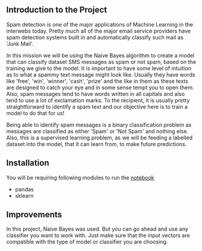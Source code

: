 ## Introduction to the Project

Spam detection is one of the major applications of Machine Learning in the interwebs today. Pretty much all of the major email service providers have spam detection systems built in and automatically classify such mail as 'Junk Mail'.

In this mission we will be using the Naive Bayes algorithm to create a model that can classify dataset SMS messages as spam or not spam, based on the training we give to the model. It is important to have some level of intuition as to what a spammy text message might look like. Usually they have words like 'free', 'win', 'winner', 'cash', 'prize' and the like in them as these texts are designed to catch your eye and in some sense tempt you to open them. Also, spam messages tend to have words written in all capitals and also tend to use a lot of exclamation marks. To the recipient, it is usually pretty straightforward to identify a spam text and our objective here is to train a model to do that for us!

Being able to identify spam messages is a binary classification problem as messages are classified as either 'Spam' or 'Not Spam' and nothing else. Also, this is a supervised learning problem, as we will be feeding a labelled dataset into the model, that it can learn from, to make future predictions. 

## Installation

You will be requiring following modules to run the [notebook](https://github.com/hjain5164/Udacity-NLP-Nanodegree/blob/master/Spam%20Classifier%20-%20Project%20Work-1/Spam_Classifier_Solution.ipynb)
* pandas
* sklearn

## Improvements
In this project, Naive Bayes was used. But you can go ahead and use any classifier you want to work with. Just make sure that the input vectors are compatible with the type of model or classifier you are choosing.

